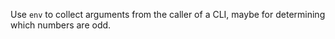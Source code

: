 Use `env` to collect arguments from the caller of a CLI, maybe for determining which numbers are odd.
